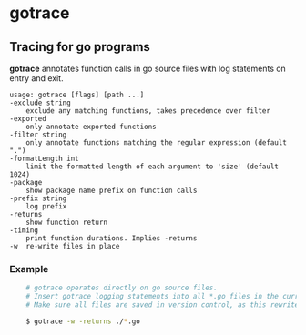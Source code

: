 # gotrace

## Tracing for go programs

**gotrace** annotates function calls in go source files with log statements on entry and exit.

```
usage: gotrace [flags] [path ...]
-exclude string
	exclude any matching functions, takes precedence over filter
-exported
	only annotate exported functions
-filter string
	only annotate functions matching the regular expression (default ".")
-formatLength int
	limit the formatted length of each argument to 'size' (default 1024)
-package
	show package name prefix on function calls
-prefix string
	log prefix
-returns
	show function return
-timing
	print function durations. Implies -returns
-w	re-write files in place
```

### Example

```sh
    # gotrace operates directly on go source files.
    # Insert gotrace logging statements into all *.go files in the current directory
	# Make sure all files are saved in version control, as this rewrites them in-place!

    $ gotrace -w -returns ./*.go
```
